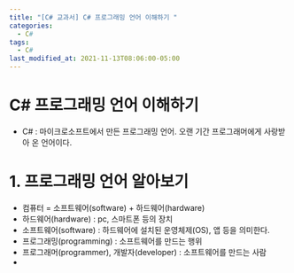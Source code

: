 ```yaml
---
title: "[C# 교과서] C# 프로그래밍 언어 이해하기 "
categories:
  - C#
tags:
  - C#
last_modified_at: 2021-11-13T08:06:00-05:00
---
```

# C# 프로그래밍 언어 이해하기
- C# : 마이크로소프트에서 만든 프로그래밍 언어. 오랜 기간 프로그래머에게 사랑받아 온 언어이다.

# 1. 프로그래밍 언어 알아보기
- 컴퓨터 = 소프트웨어(software) + 하드웨어(hardware)
- 하드웨어(hardware) : pc, 스마트폰 등의 장치
- 소프트웨어(software) : 하드웨어에 설치된 운영체제(OS), 앱 등을 의미한다.
- 프로그래밍(programming) : 소프트웨어를 만드는 행위
- 프로그래머(programmer), 개발자(developer) : 소프트웨어를 만드는 사람
- 
